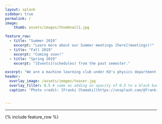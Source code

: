 ```yaml
---
layout: splash
sidebar: true
permalink: /
image:
	thumb: assets/images/thumbnail1.jpg

feature_row:
  - title: "Summer 2019"
    excerpt: "Learn more about our Summer meetings [here](meetings)!"
  - title: "Fall 2019"
    excerpt: "Coming soon!"
  - title: "Spring 2019"
    excerpt: "[Events](schedules) from the past semester."

excerpt: "We are a machine learning club under KU's physics department. We hold weekly meetings during the Fall, Spring and Summer semesters. For more information about what we do, or machine learning in general, click the links above!"
header:
  overlay_image: /assets/images/teaser.jpg
  overlay_filter: 0.5 # same as adding an opacity of 0.5 to a black background
  caption: "Photo credit: [Franki Chamaki](https://unsplash.com/@franki?utm_source=unsplash&utm_medium=referral&utm_content=creditCopyText) on [**Unsplash**](https://unsplash.com)"


---
```



---
{% include feature_row %}